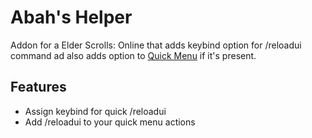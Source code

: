 # Abah's Helper

Addon for a Elder Scrolls: Online that adds keybind option for /reloadui command ad also adds option to [Quick Menu](http://www.esoui.com/downloads/info1816-QuickMenu.html) if it's present.

## Features

- Assign keybind for quick /reloadui
- Add /reloadui to your quick menu actions